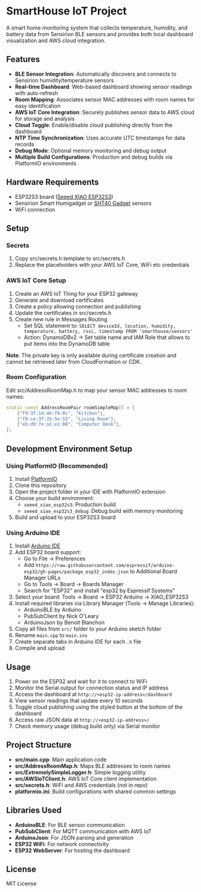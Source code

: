 # SmartHouse IoT Project

A smart home monitoring system that collects temperature, humidity, and battery data from Sensirion BLE sensors and provides both local dashboard visualization and AWS cloud integration.

## Features

* **BLE Sensor Integration**: Automatically discovers and connects to Sensirion humidity/temperature sensors
* **Real-time Dashboard**: Web-based dashboard showing sensor readings with auto-refresh
* **Room Mapping**: Associates sensor MAC addresses with room names for easy identification
* **AWS IoT Core Integration**: Securely publishes sensor data to AWS cloud for storage and analysis
* **Cloud Toggle**: Enable/disable cloud publishing directly from the dashboard
* **NTP Time Synchronization**: Uses accurate UTC timestamps for data records
* **Debug Mode**: Optional memory monitoring and debug output
* **Multiple Build Configurations**: Production and debug builds via PlatformIO environments

## Hardware Requirements

* ESP32S3 board ([Seeed XIAO ESP32S3](https://wiki.seeedstudio.com/xiao_esp32s3_getting_started/))
* Sensirion Smart Humigadget or [SHT40 Gadget](https://sensirion.com/products/catalog/SHT4x-Smart-Gadget) sensors
* WiFi connection

## Setup

### Secrets

1. Copy src/secrets.h.template to src/secrets.h
2. Replace the placeholders with your AWS IoT Core, WiFi etc credentials

### AWS IoT Core Setup

1. Create an AWS IoT Thing for your ESP32 gateway
2. Generate and download certificates
3. Create a policy allowing connection and publishing
4. Update the certificates in src/secrets.h
5. Create new rule in Messages Routing
    * Set SQL statement to: `SELECT deviceId, location, humidity, temperature, battery, rssi, timestamp FROM 'smarthouse/sensors'`
    * Action: DynamoDBv2 -> Set table name and IAM Role that allows to put items into the DynamoDB table

**Note**: The private key is only available during certificate creation and cannot be retrieved later from CloudFormation or CDK.

### Room Configuration

Edit src/AddressRoomMap.h to map your sensor MAC addresses to room names:

```cpp
static const AddressRoomPair roomSimpleMap[] = {
    {"f9:3f:1d:46:f4:0c", "Kitchen"},
    {"f8:ce:3f:2b:5e:55", "Living Room"},
    {"eb:d9:7e:a1:e1:08", "Computer Desk"},
};
```

## Development Environment Setup

### Using PlatformIO (Recommended)

1. Install [PlatformIO](https://platformio.org/install)
2. Clone this repository
3. Open the project folder in your IDE with PlatformIO extension
4. Choose your build environment:
   - `seeed_xiao_esp32s3`: Production build
   - `seeed_xiao_esp32s3_debug`: Debug build with memory monitoring
5. Build and upload to your ESP32S3 board

### Using Arduino IDE

1. Install [Arduino IDE](https://www.arduino.cc/en/software)
2. Add ESP32 board support:
   - Go to File → Preferences
   - Add `https://raw.githubusercontent.com/espressif/arduino-esp32/gh-pages/package_esp32_index.json` to Additional Board Manager URLs
   - Go to Tools → Board → Boards Manager
   - Search for "ESP32" and install "esp32 by Espressif Systems"
3. Select your board: Tools → Board → ESP32 Arduino → XIAO_ESP32S3
4. Install required libraries via Library Manager (Tools → Manage Libraries):
   - ArduinoBLE by Arduino
   - PubSubClient by Nick O'Leary
   - ArduinoJson by Benoit Blanchon
5. Copy all files from `src/` folder to your Arduino sketch folder
6. Rename `main.cpp` to `main.ino`
7. Create separate tabs in Arduino IDE for each `.h` file
8. Compile and upload

## Usage

1. Power on the ESP32 and wait for it to connect to WiFi
2. Monitor the Serial output for connection status and IP address
3. Access the dashboard at `http://<esp32-ip-address>/dashboard`
4. View sensor readings that update every 10 seconds
5. Toggle cloud publishing using the styled button at the bottom of the dashboard
6. Access raw JSON data at `http://<esp32-ip-address>/`
7. Check memory usage (debug build only) via Serial monitor

## Project Structure

* **src/main.cpp**: Main application code
* **src/AddressRoomMap.h**: Maps BLE addresses to room names
* **src/ExtremelySimpleLogger.h**: Simple logging utility
* **src/AWSIoTClient.h**: AWS IoT Core client implementation
* **src/secrets.h**: WiFi and AWS credentials (not in repo)
* **platformio.ini**: Build configurations with shared common settings

## Libraries Used

* **ArduinoBLE**: For BLE sensor communication
* **PubSubClient**: For MQTT communication with AWS IoT
* **ArduinoJson**: For JSON parsing and generation
* **ESP32 WiFi**: For network connectivity
* **ESP32 WebServer**: For hosting the dashboard

## License
MIT License
